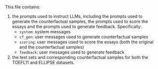 This file contains:
1. the prompts used to instruct LLMs, including the prompts used to generate the counterfactual samples, the prompts used to score the essays and the prompts used to generate feedback. Specifically:
   - `system`: system messages
   - `cf_gen`: user messages used to generate counterfactual samples
   - `scoring`: user messages used to score the essays (both the original and the counterfactual samples)
   - `feedback`: user messages used to generate feedback
2. the test sets and corresponding counterfactual samples for both the TOEFL11 and ELLIPSE datasets.